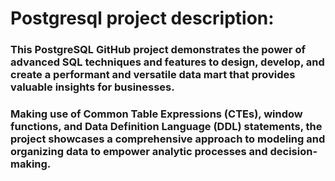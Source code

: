 # Postgresql project description:
### This PostgreSQL GitHub project demonstrates the power of advanced SQL techniques and features to design, develop, and create a performant and versatile data mart that provides valuable insights for businesses. 

### Making use of Common Table Expressions (CTEs), window functions, and Data Definition Language (DDL) statements, the project showcases a comprehensive approach to modeling and organizing data to empower analytic processes and decision-making.
